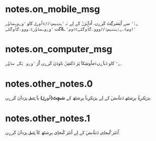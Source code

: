 # notes.on_mobile_msg

`اُورِل` کاو `'وِےوـساوُرcے:'` سے اُپَسَرگِتَ کَرےں. اُدآہَرَݨَ کے لِے :ـ `'ہتتپس://ووو.گاُوگلے.cاوم'` ـ&گت `'وِےوـساوُرcے:ہتتپس://ووو.گاُوگلے.cاوم'`

# notes.on_computer_msg

ماُوشِکآ پَرَ دَکشِݨَ تاودَنَ کَرےں اَُرَ `'وِےو پَگے ساوُرcے'` کاو دَبآےں.

# notes.other_notes.0

*پرَتِکرِیآ پرِشٹھَ دَتتآںش*َ کے لِے پرَتِکرِیآ پرِشٹھَ کے **سَںچِتَ(`اُورِل`)** یآ **`ہّٹںل`** پرَدآنَ کَرےں.

# notes.other_notes.1

*اُتتَرَ کُںجاِی دَتتآںش*َ کے لِے اُتتَرَ کُںجاِی پرِشٹھَ کآ **`ہّٹںل`** پرَدآنَ کَرےں.
